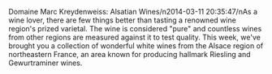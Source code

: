 Domaine Marc Kreydenweiss: Alsatian Wines/n2014-03-11 20:35:47/nAs a wine lover, there are few things better than tasting a renowned wine region\'s prized varietal. The wine is considered \"pure\" and countless wines from other regions are measured against it to test quality. This week, we\'ve brought you a collection of wonderful white wines from the Alsace region of northeastern France, an area known for producing hallmark Riesling and Gewurtraminer wines.